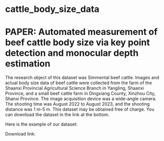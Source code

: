 # cattle_body_size_data
# PAPER: Automated measurement of beef cattle body size via key point detection and monocular depth estimation

The research object of this dataset was Simmental beef cattle. Images and actual body size data of beef cattle were collected from the farm of the Shaanxi Provincial Agricultural Science Branch in Yangling, Shaanxi Province, and a small beef cattle farm in Dingxiang County, Xinzhou City, Shanxi Province. The image acquisition device was a wide-angle camera. The shooting time was August 2022 to August 2023, and the shooting distance was 1 m-5 m. This dataset may be obtained free of charge. You can download the dataset in the link at the bottom.

Here is the example of our dataset:



Download link: 
